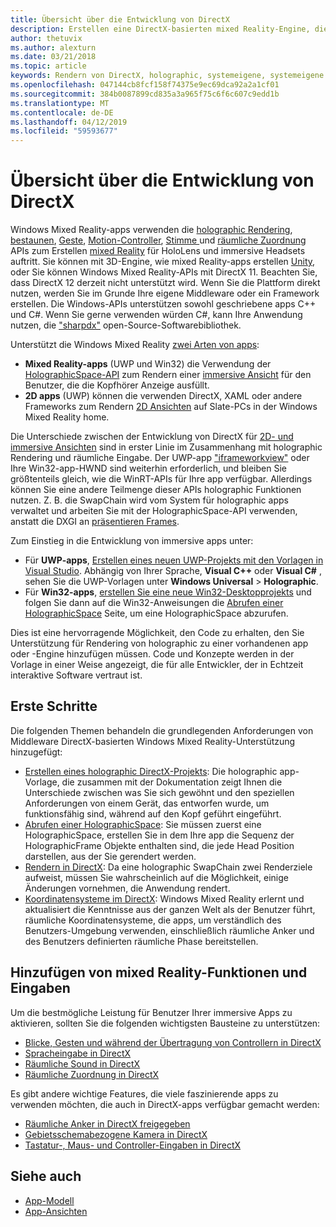 ```yaml
---
title: Übersicht über die Entwicklung von DirectX
description: Erstellen eine DirectX-basierten mixed Reality-Engine, die die Windows Mixed Reality-APIs direkt verwenden.
author: thetuvix
ms.author: alexturn
ms.date: 03/21/2018
ms.topic: article
keywords: Rendern von DirectX, holographic, systemeigene, systemeigene app WinRT, WinRT-app-Plattform-APIs, benutzerdefinierte Engine middleware
ms.openlocfilehash: 047144cb8fcf158f74375e9ec69dca92a2a1cf01
ms.sourcegitcommit: 384b0087899cd835a3a965f75c6f6c607c9edd1b
ms.translationtype: MT
ms.contentlocale: de-DE
ms.lasthandoff: 04/12/2019
ms.locfileid: "59593677"
---
```

# <a name="directx-development-overview"></a>Übersicht über die Entwicklung von DirectX

Windows Mixed Reality-apps verwenden die [holographic Rendering](rendering.md), [bestaunen](gaze.md), [Geste](gestures.md), [Motion-Controller](motion-controllers.md), [Stimme ](voice-input.md) und [räumliche Zuordnung](spatial-mapping.md) APIs zum Erstellen [mixed Reality](mixed-reality.md) für HoloLens und immersive Headsets auftritt. Sie können mit 3D-Engine, wie mixed Reality-apps erstellen [Unity](unity-development-overview.md), oder Sie können Windows Mixed Reality-APIs mit DirectX 11. Beachten Sie, dass DirectX 12 derzeit nicht unterstützt wird. Wenn Sie die Plattform direkt nutzen, werden Sie im Grunde Ihre eigene Middleware oder ein Framework erstellen. Die Windows-APIs unterstützen sowohl geschriebene apps C++ und C#. Wenn Sie gerne verwenden würden C#, kann Ihre Anwendung nutzen, die ["sharpdx"](http://sharpdx.org/) open-Source-Softwarebibliothek.

Unterstützt die Windows Mixed Reality [zwei Arten von apps](app-views.md):
* **Mixed Reality-apps** (UWP und Win32) die Verwendung der [HolographicSpace-API](getting-a-holographicspace.md) zum Rendern einer [immersive Ansicht](app-views.md) für den Benutzer, die die Kopfhörer Anzeige ausfüllt.
* **2D apps** (UWP) können die verwenden DirectX, XAML oder andere Frameworks zum Rendern [2D Ansichten](app-views.md#2d-views) auf Slate-PCs in der Windows Mixed Reality home.

Die Unterschiede zwischen der Entwicklung von DirectX für [2D- und immersive Ansichten](app-views.md) sind in erster Linie im Zusammenhang mit holographic Rendering und räumliche Eingabe. Der UWP-app ["iframeworkview"](https://msdn.microsoft.com/library/windows/apps/windows.applicationmodel.core.iframeworkview.aspx) oder Ihre Win32-app-HWND sind weiterhin erforderlich, und bleiben Sie größtenteils gleich, wie die WinRT-APIs für Ihre app verfügbar. Allerdings können Sie eine andere Teilmenge dieser APIs holographic Funktionen nutzen. Z. B. die SwapChain wird vom System für holographic apps verwaltet und arbeiten Sie mit der HolographicSpace-API verwenden, anstatt die DXGI an [präsentieren Frames](rendering-in-directx.md).

Zum Einstieg in die Entwicklung von immersive apps unter:
* Für **UWP-apps**, [Erstellen eines neuen UWP-Projekts mit den Vorlagen in Visual Studio](creating-a-holographic-directx-project.md). Abhängig von Ihrer Sprache, **Visual C++**  oder **Visual C#** , sehen Sie die UWP-Vorlagen unter **Windows Universal**  >   **Holographic**.
* Für **Win32-apps**, [erstellen Sie eine neue Win32-Desktopprojekts](creating-a-holographic-directx-project.md#creating-a-win32-project) und folgen Sie dann auf die Win32-Anweisungen die [Abrufen einer HolographicSpace](getting-a-holographicspace.md) Seite, um eine HolographicSpace abzurufen.

Dies ist eine hervorragende Möglichkeit, den Code zu erhalten, den Sie Unterstützung für Rendering von holographic zu einer vorhandenen app oder -Engine hinzufügen müssen. Code und Konzepte werden in der Vorlage in einer Weise angezeigt, die für alle Entwickler, der in Echtzeit interaktive Software vertraut ist.

## <a name="getting-started"></a>Erste Schritte

Die folgenden Themen behandeln die grundlegenden Anforderungen von Middleware DirectX-basierten Windows Mixed Reality-Unterstützung hinzugefügt:
* [Erstellen eines holographic DirectX-Projekts](creating-a-holographic-directx-project.md): Die holographic app-Vorlage, die zusammen mit der Dokumentation zeigt Ihnen die Unterschiede zwischen was Sie sich gewöhnt und den speziellen Anforderungen von einem Gerät, das entworfen wurde, um funktionsfähig sind, während auf den Kopf geführt eingeführt.
* [Abrufen einer HolographicSpace](getting-a-holographicspace.md): Sie müssen zuerst eine HolographicSpace, erstellen Sie in dem Ihre app die Sequenz der HolographicFrame Objekte enthalten sind, die jede Head Position darstellen, aus der Sie gerendert werden.
* [Rendern in DirectX](rendering-in-directx.md): Da eine holographic SwapChain zwei Renderziele aufweist, müssen Sie wahrscheinlich auf die Möglichkeit, einige Änderungen vornehmen, die Anwendung rendert.
* [Koordinatensysteme im DirectX](coordinate-systems-in-directx.md): Windows Mixed Reality erlernt und aktualisiert die Kenntnisse aus der ganzen Welt als der Benutzer führt, räumliche Koordinatensysteme, die apps, um verständlich des Benutzers-Umgebung verwenden, einschließlich räumliche Anker und des Benutzers definierten räumliche Phase bereitstellen.

## <a name="adding-mixed-reality-capabilities-and-inputs"></a>Hinzufügen von mixed Reality-Funktionen und Eingaben

Um die bestmögliche Leistung für Benutzer Ihrer immersive Apps zu aktivieren, sollten Sie die folgenden wichtigsten Bausteine zu unterstützen:
* [Blicke, Gesten und während der Übertragung von Controllern in DirectX](gaze,-gestures,-and-motion-controllers-in-directx.md)
* [Spracheingabe in DirectX](voice-input-in-directx.md)
* [Räumliche Sound in DirectX](spatial-sound-in-directx.md)
* [Räumliche Zuordnung in DirectX](spatial-mapping-in-directx.md)

Es gibt andere wichtige Features, die viele faszinierende apps zu verwenden möchten, die auch in DirectX-apps verfügbar gemacht werden:
* [Räumliche Anker in DirectX freigegeben](shared-spatial-anchors-in-directx.md)
* [Gebietsschemabezogene Kamera in DirectX](locatable-camera-in-directx.md)
* [Tastatur-, Maus- und Controller-Eingaben in DirectX](keyboard,-mouse,-and-controller-input-in-directx.md)

## <a name="see-also"></a>Siehe auch
* [App-Modell](app-model.md)
* [App-Ansichten](app-views.md)
